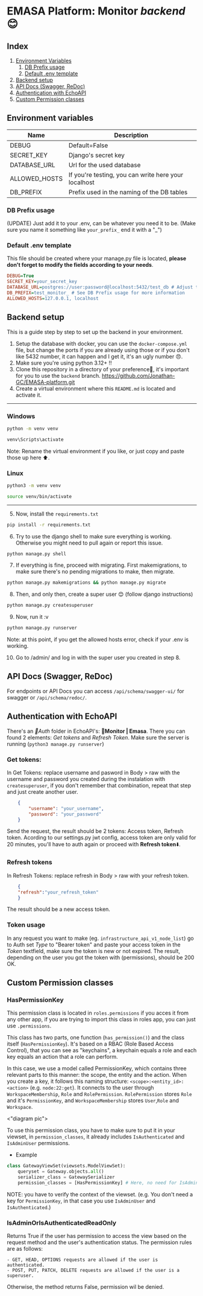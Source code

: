 # EMASA Platform: Monitor $backend$ 😊

[]()
<a name=""></a>

## Index
1. [Environment Variables](#env_var)
    1. [DB Prefix usage](#db_prefix)
    1. [Default .env template](#env_template)
1. [Backend setup](#setup)
1. [API Docs (Swagger, ReDoc)](#docs)
1. [Authentication with EchoAPI](#auth)
1. [Custom Permission classes](#perm) 

## <a name="env_var">Environment variables</a>

|Name|Description|
|----|----|
|DEBUG| Default=False|
|SECRET_KEY| Django's secret key|
|DATABASE_URL| Url for the used database |
|ALLOWED_HOSTS| If you're testing, you can write here your localhost|
|DB_PREFIX| Prefix used in the naming of the DB tables |

### <a name="db_prefix">DB Prefix usage </a>

(UPDATE) Just add it to your .env, can be whatever you need it to be. (Make sure you name it something like `your_prefix_` end it with a "_")

### <a name="env_template">Default .env template</a>

This file should be created where your manage.py file is located, **please don't forget to modify the fields according to your needs**.

```ini
DEBUG=True 
SECRET_KEY=your_secret_key
DATABASE_URL=postgres://user:password@localhost:5432/test_db # Adjust this to your needs, if it doesn't work, change postgres for postgresql or your port, check the docker-compose.yml file
DB_PREFIX=test_monitor_ # See DB Prefix usage for more information
ALLOWED_HOSTS=127.0.0.1, localhost
```


## <a name="setup">Backend setup</a>

This is a guide step by step to set up the backend in your environment.
1. Setup the database with docker, you can use the `docker-compose.yml` file, but change the ports if you are already using those or if you don't like 5432 number, it can happen and I get it, it's an ugly number 😠.
1. Make sure you're using python 3.12+ ‼️
1. Clone this repository in a directory of your preference📂, it's important for you to use the `backend` branch.
    https://github.com/Jonathan-GC/EMASA-platform.git
1. Create a virtual environment where this `README.md` is located and activate it.
---
### Windows
```bash
python -m venv venv
```
```bash
venv\Scripts\activate
```
Note: Rename the virtual environment if you like, or just copy and paste those up here ⬆️.
### Linux
```bash
python3 -m venv venv
```
```bash
source venv/bin/activate
```
---
5. Now, install the `requirements.txt`
```bash
pip install -r requirements.txt
```
6. Try to use the django shell to make sure everything is working. Otherwise you might need to pull again or report this issue.
```bash
python manage.py shell
```
7. If everything is fine, proceed with migrating. First makemigrations, to make sure there's no pending migrations to make, then migrate.
```bash
python manage.py makemigrations && python manage.py migrate
```
8. Then, and only then, create a super user 😊 (follow django instructions)
```bash
python manage.py createsuperuser
```
9. Now, run it :v
```bash
python manage.py runserver
```
Note: at this point, if you get the allowed hosts error, check if your .env is working.

10. Go to /admin/ and log in with the super user you created in step 8.

## <a name="docs">API Docs (Swagger, ReDoc)</a>

For endpoints or API Docs you can access `/api/schema/swagger-ui/` for swagger or `/api/schema/redoc/`. 

## <a name="auth">Authentication with EchoAPI</a>

There's an *📂Auth* folder in EchoAPI's: **📂Monitor | Emasa**. There you can found 2 elements: *Get tokens* and *Refresh Token*. Make sure the server is running (`python3 manage.py runserver`)

### Get tokens:

In Get Tokens: replace username and pasword in Body > raw with the username and password you created during the instalation with `createsuperuser`, if you don't remember that combination, repeat that step and just create another user.

```json
    {
        "username": "your_username",
        "password": "your_password"
    }
```
Send the request, the result should be 2 tokens: Access token, Refresh token. Acording to our settings.py jwt config, access token are only valid for 20 minutes, you'll have to auth again or proceed with **Refresh token**⬇️.

### Refresh tokens

In Refresh Tokens: replace refresh in Body > raw with your refresh token.

```json
    {
    "refresh":"your_refresh_token"
    }
```
The result should be a new access token.

### Token usage

In any request you want to make (eg. `infrastructure_api_v1_node_list`) go to Auth set *Type* to "Bearer token" and paste your access token in the *Token* textfield, make sure the token is new or not expired. The result, depending on the user you got the token with (permissions), should be 200 OK.

## <a name="perms">Custom Permission classes</a>

### HasPermissionKey

This permission class is located in `roles.permissions` if you acces it from any other app, if you are trying to import this class in roles app, you can just use `.permissions`.

This class has two parts, one function (`has_permission()`) and the class itself (`HasPermissionKey`). It's based on a RBAC (Role Based Access Control), that you can see as "keychains", a keychain equals a role and each key equals an action that a role can perform.

In this case, we use a model called PermissionKey, which contains three relevant parts to this manner: the scope, the entity and the action. When you create a key, it follows this naming structure: `<scope>:<entity_id>:<action>` (e.g. `node:22:get`). It connects to the user through `WorkspaceMembership`, `Role` and `RolePermission`. `RolePermission` stores `Role` and it's `PermissionKey`, and `WorkspaceMembership` stores `User`,`Role` and `Workspace`.

<"diagram pic">

To use this permission class, you have to make sure to put it in your viewset, in `permission_classes`, it already includes `IsAuthenticated` and `IsAdminUser` permissions. 

 - Example
```python
class GatewayViewSet(viewsets.ModelViewSet):
    queryset = Gateway.objects.all()
    serializer_class = GatewaySerializer
    permission_classes = [HasPermissionKey] # Here, no need for IsAdminUser or IsAuthenticated
```
NOTE: you have to verify the context of the viewset. (e.g. You don't need a key for `PermissionKey`, in that case you use `IsAdminUser` and `IsAuthenticated`.)

### IsAdminOrIsAuthenticatedReadOnly

Returns True if the user has permission to access the view based on the request method and the user's authentication status. The permission rules are as follows:

    - GET, HEAD, OPTIONS requests are allowed if the user is authenticated.
    - POST, PUT, PATCH, DELETE requests are allowed if the user is a superuser.

Otherwise, the method returns False, permission wil be denied.